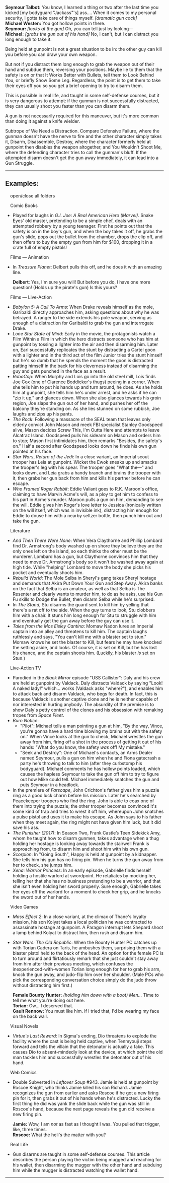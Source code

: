 **Seymour Talbot:** You know, I learned a thing or two after the last time you kicked \[my bodyguard "Jackass"'s\] ass.... When it comes to my personal security, I gotta take care of things myself. _\[dramatic gun cock\]_  
**Michael Westen:** You got hollow points in there.  
**Seymour:** _\[looks at the gun\]_ Oh, you can tell just by looking—  
**Michael:** _\[grabs the gun out of his hand\]_ No, I can't, but I can distract you long enough to take it.

Being held at gunpoint is not a great situation to be in: the other guy can kill you before you can draw your own weapon.

But not if you distract them long enough to grab the weapon out of their hand and subdue them, reversing your positions. Maybe lie to them that the safety is on or that It Works Better with Bullets, tell them to Look Behind You, or briefly Show Some Leg. Regardless, the point is to get them to take their eyes off you so you get a brief opening to try to disarm them.

This is possible in real life, and taught in some self-defense courses, but it is very dangerous to attempt: if the gunman is not successfully distracted, they can usually shoot you faster than you can disarm them.

A gun is not necessarily required for this maneuver, but it's more common than doing it against a knife wielder.

Subtrope of We Need a Distraction. Compare Defensive Failure, where the gunman doesn't have the nerve to fire and the other character simply takes it, Disarm, Disassemble, Destroy, where the character formerly held at gunpoint then disables the weapon altogether, and You Wouldn't Shoot Me, where the defending character tries to call the gunman's bluff. If the attempted disarm doesn't get the gun away immediately, it can lead into a Gun Struggle.

___

## Examples:

    open/close all folders 

    Comic Books 

-   Played for laughs in _G.I. Joe: A Real American Hero (Marvel)_. Snake Eyes' old master, pretending to be a simple chef, deals with an attempted robbery by a young teenager. First he points out that the safety is on in the boy's gun, and when the boy takes it off, he grabs the gun's slide, pops out the bullet from the chamber, drops the clip off, and then offers to buy the empty gun from him for $100, dropping it in a crate full of empty pistols!

    Films — Animation 

-   In _Treasure Planet_: Delbert pulls this off, and he does it with an amazing line.
    
    **Delbert**: Yes, I'm sure you will! But before you do, I have one more question! (Holds up the pirate's gun) Is this yours?
    

    Films — Live-Action 

-   _Babylon 5: A Call To Arms_: When Drake reveals himself as the mole, Garibaldi directly approaches him, asking questions about why he was betrayed. A ranger to the side extends his pole weapon, serving as enough of a distraction for Garibaldi to grab the gun and interrogate Drake.
-   _Lone Star State of Mind_: Early in the movie, the protagonists watch a Film Within a Film in which the hero distracts someone who has him at gunpoint by tossing a lighter into the air and then disarming him. Later on, Earl successfully replicates the stunt by distracting a Cartel goon with a lighter and in the third act of the film Junior tries the stunt himself but he's so dumb that he spends the moment the goon is distracted patting himself in the back for his cleverness instead of disarming the guy and gets punched in the face as a result.
-   _RoboCop_: When Murphy and Lois go into the old steel mill, Lois finds Joe Cox (one of Clarence Boddicker's thugs) peeing in a corner. When she tells him to put his hands up and turn around, he does. As she holds him at gunpoint, she tells him he's under arrest, and he asks if he can "zip it up," and glances down. When she also glances towards his groin region, Joe slaps the gun out of her hand, and pushes her off the balcony they're standing on. As she lies stunned on some rubbish, Joe laughs and zips up his pants.
-   _The Rock_: Following a massacre of the SEAL team that leaves only elderly convict John Mason and meek FBI specialist Stanley Goodspeed alive, Mason decides Screw This, I'm Outta Here and attempts to leave Alcatraz Island. Goodspeed pulls his sidearm on Mason and orders him to stop; Mason first intimidates him, then remarks "Besides, the safety's on." Half a second after Goodspeed looks down he finds his own gun pointed at his face.
-   _Star Wars_, _Return of the Jedi_: In a close variant, an Imperial scout trooper has Leia at gunpoint. Wicket the Ewok sneaks up and smacks the trooper's leg with his spear. The trooper goes "What the—" and looks down, and Leia grabs a handy branch and brains the trooper with it, then grabs her gun back from him and kills his partner before he can escape.
-   _Who Framed Roger Rabbit_: Eddie Valiant goes to R.K. Maroon's office, claiming to have Marvin Acme's will, as a ploy to get him to confess to his part in Acme's murder. Maroon pulls a gun on him, demanding to see the will. Eddie gives him Roger's love letter to Jessica (ironically written on the will itself, which was in invisible ink), distracting him enough for Eddie to douse him with a nearby seltzer bottle, then punch him out and take the gun.

    Literature 

-   _And Then There Were None_: When Vera Claythorne and Phillip Lombard find Dr. Armstrong's body washed up on shore they believe they are the only ones left on the island, so each thinks the other must be the murderer. Lombard has a gun, but Claythorne convinces him that they need to move Dr. Armstrong's body so it won't be washed away again at high tide. While "helping" Lombard to move the body she picks his pocket and eventually shoots him.
-   _Rebuild World_: The Mole Selba in Sheryl's gang takes Sheryl hostage and demands that Akira Put Down Your Gun and Step Away. Akira banks on the fact that Selba is an amateur, as well as that Selba is The Resenter and clearly wants to murder him, to do as he asks, use his Gun Fu skills to Dodge the Bullet, then disarm Selba while he's surprised.
-   In _The Stand_, Stu disarms the guard sent to kill him by yelling that there's a rat off to the side. When the guy turns to look, Stu clobbers him with a chair. It stuns him long enough for Stu to struggle with him and eventually get the gun away before the guy can use it.
-   _Tales from the Mos Eisley Cantina_: Momaw Nadon lures an Imperial captain into an alley and threatens to kill him. The captain laughs ruthlessly and says, "You can't kill me with a blaster set to stun." Momaw knows he set the blaster to Kill, but fears he may have knocked the setting aside, and looks. Of course, it _is_ set on Kill, but he has lost his chance, and the captain shoots him. (Luckily, his blaster _is_ set on Stun.)

    Live-Action TV 

-   Parodied in the _Black Mirror_ episode "USS Callister": Daly and his crew are held at gunpoint by Valdack. Daly distracts Valdack by saying "Look! A naked lady!" which... works (Valdack asks "where?"), and enables him to attack back and disarm Valdack, who begs for death. In fact, this is because Valdack is another captive clone and he is neither capable of nor interested in hurting anybody. The absurdity of the premise is to show Daly's petty control of the clones and his obsession with remaking tropes from _Space Fleet_.
-   _Burn Notice_:
    -   "Pilot": Michael tells a man pointing a gun at him, "By the way, Vince, you're gonna have a hard time blowing my brains out with the safety on." When Vince looks at the gun to check, Michael wrestles the gun away from him, firing off a shot in the process of getting it out of his hands: "What do you know, the safety _was_ off! My mistake."
    -   "Seek and Destroy": One of Michael's contacts, an Arms Dealer named Seymour, pulls a gun on him when he and Fiona gatecrash a party he's throwing to talk to him (after they curbstomp his bodyguard). Michael comments he has hollow points loaded, which causes the hapless Seymour to take the gun off him to try to figure out how Mike could tell. Michael immediately snatches the gun and puts Seymour in a headlock.
-   In the premiere of _Farscape_, John Crichton's father gives him a puzzle ring as a good luck charm before his mission. Later he's searched by Peacekeeper troopers who find the ring. John is able to coax one of them into trying the puzzle; the other trooper becomes convinced it's some kind of trap and tries to wrest it off him, whereupon John snatches a pulse pistol and uses it to make his escape. As John says to his father when they meet again, the ring might not have given him luck, but it did save his ass.
-   _The Punisher (2017)_: In Season Two, Frank Castle’s Teen Sidekick Amy, whom he taught how to disarm gunmen, takes advantage when a thug holding her hostage is looking away towards the stairwell Frank is approaching from, to disarm him and shoot him with his own gun.
-   _Scorpion_: In "Going South", Happy is held at gunpoint by a kidnapper. She tells him his gun has no firing pin. When he turns the gun away from her to check, she jumps him.
-   _Xena: Warrior Princess_: In an early episode, Gabrielle finds herself holding a hostile warlord at swordpoint. He retaliates by mocking her, telling her that she has no business pretending to be a warrior, and that she isn't even holding her sword properly. Sure enough, Gabrielle takes her eyes off the warlord for a moment to check her grip, and he knocks the sword out of her hands.

    Video Games 

-   _Mass Effect 2_: In a close variant, at the climax of Thane's loyalty mission, his son Kolyat takes a local politician he was contracted to assassinate hostage at gunpoint. A Paragon interrupt lets Shepard shoot a lamp behind Kolyat to distract him, then rush and disarm him.
-   _Star Wars: The Old Republic_: When the Bounty Hunter PC catches up with Torian Cadera on Taris, he ambushes them, surprising them with a blaster pistol held to the back of the head. An option for the female PC is to turn around and flirtatiously remark that she just couldn't stay away from him after their previous meeting, which confuses the inexperienced-with-women Torian long enough for her to grab his arm, knock the gun away, and judo-flip him over her shoulder. (Male PCs who pick the corresponding conversation choice simply do the judo throw without distracting him first.)
    
    **Female Bounty Hunter:** _(holding him down with a boot)_ _Men..._ Time to tell me what you're doing out here.  
    **Torian:** Ow... I deserved that.  
    **Gault Rennow:** You must like him. If I tried that, I'd be wearing my face on the back wall.
    

    Visual Novels 

-   _Virtue's Last Reward_: In Sigma's ending, Dio threatens to explode the facility where the cast is being held captive, when Tenmyouji steps forward and tells the villain that the detonator is actually a fake. This causes Dio to absent-mindedly look at the device, at which point the old man tackles him and successfully wrestles the detonator out of his hand.

    Web Comics 

-   Double Subverted in _Leftover Soup_ #943. Jamie is held at gunpoint by Roscoe Knight, who thinks Jamie killed his son Richard. Jamie recognizes the gun from earlier and asks Roscoe if he got a new firing pin for it, then grabs it out of his hands when he's distracted. Lucky the first thing he did was yank the slide back while the gun was still in Roscoe's hand, because the next page reveals the gun did receive a new firing pin.
    
    **Jamie:** Wow, I am _not_ as fast as I thought I was. You pulled that trigger, like, three times.  
    **Roscoe:** What the hell's the matter with you?
    

    Real Life 

-   Gun disarms are taught in some self-defense courses. This article describes the person playing the victim being mugged and reaching for his wallet, then disarming the mugger with the other hand and subduing him while the mugger is distracted watching the wallet hand.

___